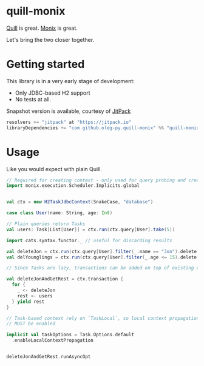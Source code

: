 # quill-monix
[Quill](getquill/quill) is great. [Monix](monix/monix) is great.

Let's bring the two closer together.

# Getting started

This library is in a very early stage of development:

* Only JDBC-based H2 support
* No tests at all.

Snapshot version is available, courtesy of [JitPack](https://jitpack.io)

```sbt
resolvers += "jitpack" at "https://jitpack.io"
libraryDependencies += "com.github.oleg-py.quill-monix" %% "quill-monix-jdbc" % "cd86cfa728"
```

# Usage
Like you would expect with plain Quill.

```scala
// Required for creating context - only used for query probing and creating a single TaskLocal
import monix.execution.Scheduler.Implicits.global


val ctx = new H2TaskJdbcContext(SnakeCase, "database")

case class User(name: String, age: Int)

// Plain queries return Tasks
val users: Task[List[User]] = ctx.run(ctx.query[User].take(5))

import cats.syntax.functor._ // useful for discarding results

val deleteJon = ctx.run(ctx.query[User].filter(_.name == "Jon").delete.void
val delYounglings = ctx.run(ctx.query[User].filter(_.age <= 15).delete.void

// Since Tasks are lazy, transactions can be added on top of existing ones

val deleteJonAndGetRest = ctx.transaction {
  for {
    _ <- deleteJon
    rest <- users
  } yield rest
}

// Task-based context rely on `TaskLocal`, so local context propagation
// MUST be enabled

implicit val taskOptions = Task.Options.default
  .enableLocalContextPropagation


deleteJonAndGetRest.runAsyncOpt

```
